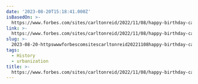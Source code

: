 ```yaml
---
date: '2023-08-20T15:18:41.000Z'
isBasedOn: >-
  https://www.forbes.com/sites/carltonreid/2022/11/08/happy-birthday-car-dependency-100-years-old-this-week/?sh=97625806dd4b
link: >-
  https://www.forbes.com/sites/carltonreid/2022/11/08/happy-birthday-car-dependency-100-years-old-this-week/?sh=97625806dd4b
slug: >-
  2023-08-20-httpswwwforbescomsitescarltonreid20221108happy-birthday-car-dependency-100-years-old-this-weeksh97625806dd4b
tags:
  - History
  - urbanization
title: >-
  https://www.forbes.com/sites/carltonreid/2022/11/08/happy-birthday-car-dependency-100-years-old-this-week/?sh=97625806dd4b
---
```


